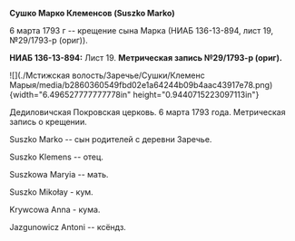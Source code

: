 **Сушко Марко Клеменсов (Suszko Marko)**

6 марта 1793 г -- крещение сына Марка (НИАБ 136-13-894, лист 19,
№29/1793-р (ориг)).

**НИАБ 136-13-894:** Лист 19. **Метрическая запись №29/1793-р (ориг).**

![](./Мстижская волость/Заречье/Сушки/Клеменс Марыя/media/b2860360549fbd02e1a64244b09b4aac43917e78.png){width="6.496527777777778in"
height="0.9440715223097113in"}

Дедиловичская Покровская церковь. 6 марта 1793 года. Метрическая запись
о крещении.

Suszko Marko -- сын родителей с деревни Заречье.

Suszko Klemens -- отец.

Suszkowa Maryia -- мать.

Suszko Mikołay - кум.

Krywcowa Anna - кума.

Jazgunowicz Antoni -- ксёндз.
